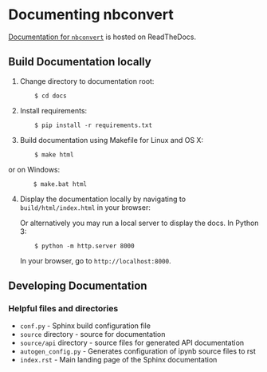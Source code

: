 # Documenting nbconvert

[Documentation for `nbconvert`](https://nbconvert.readthedocs.org/en/latest/)
is hosted on ReadTheDocs.

## Build Documentation locally

1. Change directory to documentation root:

           $ cd docs

2. Install requirements:

           $ pip install -r requirements.txt

3. Build documentation using Makefile for Linux and OS X:

           $ make html

  or on Windows:

           $ make.bat html

4. Display the documentation locally by navigating to
   ``build/html/index.html`` in your browser:

   Or alternatively you may run a local server to display
   the docs. In Python 3:

           $ python -m http.server 8000

   In your browser, go to `http://localhost:8000`.

## Developing Documentation

### Helpful files and directories

* `conf.py` - Sphinx build configuration file
* `source` directory - source for documentation
* `source/api` directory - source files for generated API documentation
* `autogen_config.py` - Generates configuration of ipynb source files to rst
* `index.rst` - Main landing page of the Sphinx documentation
